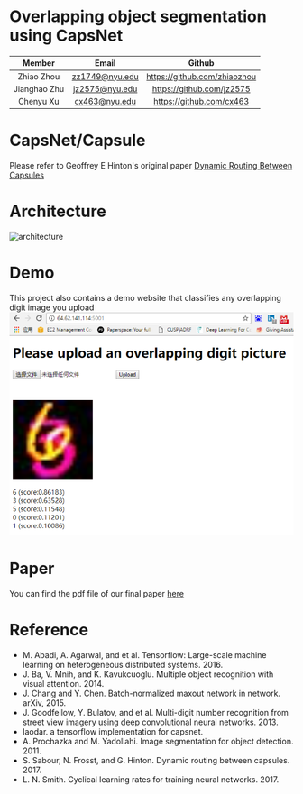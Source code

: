 # Overlapping object segmentation using CapsNet
| Member | Email | Github |
| :--: | :--: | :--: |
| Zhiao Zhou | <zz1749@nyu.edu> | <https://github.com/zhiaozhou> |
| Jianghao Zhu | <jz2575@nyu.edu> | <https://github.com/jz2575> |
| Chenyu Xu | <cx463@nyu.edu> | <https://github.com/cx463> |

# CapsNet/Capsule
Please refer to Geoffrey E Hinton's original paper [Dynamic Routing Between Capsules](https://arxiv.org/abs/1710.09829)

# Architecture
![architecture](architecture.jpg)

# Demo
This project also contains a demo website that classifies any overlapping digit image you upload
![demo](demo_py.png)

# Paper
You can find the pdf file of our final paper [here](./Paper/finalpaper.pdf)

# Reference
- M. Abadi, A. Agarwal, and et al. Tensorflow: Large-scale machine learning on heterogeneous distributed systems. 2016.
- J. Ba, V. Mnih, and K. Kavukcuoglu. Multiple object recognition with visual attention. 2014.
- J. Chang and Y. Chen. Batch-normalized maxout network in network. arXiv, 2015.
- J. Goodfellow, Y. Bulatov, and et al. Multi-digit number recognition from street view imagery using deep convolutional neural networks. 2013.
- laodar. a tensorflow implementation for capsnet.
- A. Prochazka and M. Yadollahi. Image segmentation for object detection. 2011.
- S. Sabour, N. Frosst, and G. Hinton. Dynamic routing between capsules. 2017.
- L. N. Smith. Cyclical learning rates for training neural networks. 2017.
